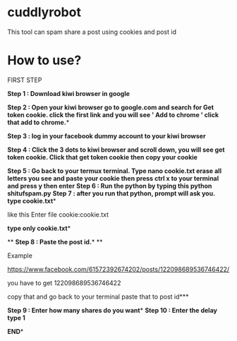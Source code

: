 # cuddlyrobot
This tool can spam share a post using cookies and post id
# How to use?
FIRST STEP

**Step 1 : Download kiwi browser in google**

**Step 2 : Open your kiwi browser go to google.com and search for Get token cookie. click the first link and you will see ' Add to chrome ' click that add to chrome.***

**Step 3 : log in your facebook dummy account to your kiwi browser**

**Step 4 : Click the 3 dots to kiwi browser and scroll down, you will see get token cookie. Click that get token cookie then copy your cookie**

**Step 5 : Go back to your termux terminal. Type nano cookie.txt erase all letters you see and paste your cookie then press ctrl x to your terminal and press y then enter**
**Step 6 : Run the python by typing this python shitufspam.py**
**Step 7 : after you run that python, prompt will ask you. type cookie.txt***

like this 
Enter file cookie:cookie.txt
 
**type only cookie.txt***

**
**Step 8 : Paste the post id.*** 
**

Example 

https://www.facebook.com/61572392674202/posts/122098689536746422/


you have to get 122098689536746422

copy that and go back to your terminal paste that to post id***


**Step 9 : Enter how many shares do you want***
**Step 10 : Enter the delay type 1**

**END***
